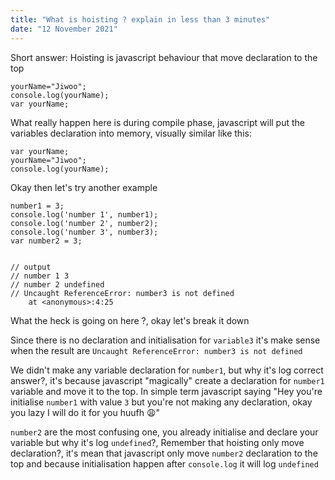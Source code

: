 ```yaml
---
title: "What is hoisting ? explain in less than 3 minutes"
date: "12 November 2021"
---
```


Short answer: Hoisting is javascript behaviour that move declaration to the top

```
yourName="Jiwoo";
console.log(yourName);
var yourName;
```

What really happen here is during compile phase, javascript will put the variables declaration into memory, visually similar like this:

```
var yourName;
yourName="Jiwoo";
console.log(yourName);
```

Okay then let's try another example

```
number1 = 3;
console.log('number 1', number1);
console.log('number 2', number2);
console.log('number 3', number3);
var number2 = 3;


// output
// number 1 3
// number 2 undefined
// Uncaught ReferenceError: number3 is not defined
    at <anonymous>:4:25

```

What the heck is going on here ?, okay let's break it down

Since there is no declaration and initialisation for `variable3` it's make sense when the result are `Uncaught ReferenceError: number3 is not defined`

We didn't make any variable declaration for `number1`, but why it's log correct answer?, it's because javascript "magically" create a declaration for `number1` variable and move it to the top. In simple term javascript saying "Hey you're initialise `number1` with value `3` but you're not making any declaration, okay you lazy I will do it for you huufh 😩"

`number2` are the most confusing one, you already initialise and declare your variable but why it's log `undefined`?, Remember that hoisting only move declaration?, it's mean that javascript only move `number2` declaration to the top and because initialisation happen after `console.log` it will log `undefined`
